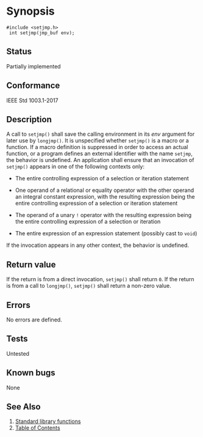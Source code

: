 # Synopsis 
`#include <setjmp.h>`</br>
` int setjmp(jmp_buf env);`</br>

## Status
Partially implemented
## Conformance
IEEE Std 1003.1-2017
## Description

A call to `setjmp()` shall save the calling environment in its _env_ argument for later use by `longjmp()`.
It is unspecified whether `setjmp()` is a macro or a function. If a macro definition is suppressed in order to access an
actual function, or a program defines an external identifier with the name `setjmp`, the behavior is undefined.
An application shall ensure that an invocation of `setjmp()` appears in one of the following contexts only:



* The entire controlling expression of a selection or iteration statement


* One operand of a relational or equality operator with the other operand an integral constant expression, with the resulting expression being the entire controlling expression of a selection or iteration statement





* The operand of a unary `!` operator with the resulting expression being the entire controlling expression of a selection or iteration





* The entire expression of an expression statement (possibly cast to `void`)




If the invocation appears in any other context, the behavior is undefined.


## Return value


If the return is from a direct invocation, `setjmp()` shall return `0`. If the return is from a call to `longjmp()`, `setjmp()` shall return a non-zero value.


## Errors


No errors are defined.


## Tests

Untested

## Known bugs

None

## See Also 
1. [Standard library functions](../README.md)
2. [Table of Contents](../../../README.md)
